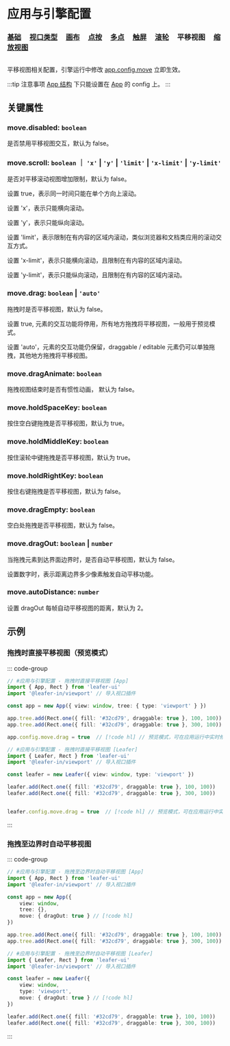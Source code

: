# 应用与引擎配置

### [基础](/reference/config/app/base.md) &nbsp; &nbsp; [视口类型](/reference/config/app/type.md) &nbsp; &nbsp; [画布](/reference/config/app/canvas.md) &nbsp; &nbsp; [点按](/reference/config/app/pointer.md) &nbsp; &nbsp; [多点](/reference/config/app/multiTouch.md) &nbsp; &nbsp; [触屏](/reference/config/app/touch.md) &nbsp; &nbsp; [滚轮](/reference/config/app/wheel.md) &nbsp; &nbsp; 平移视图 &nbsp; &nbsp; [缩放视图](/reference/config/app/zoom.md)

##

平移视图相关配置，引擎运行中修改 [app.config.move](/reference/display/Leafer.md#config-ileaferconfig) 立即生效。

:::tip 注意事项
[App 结构](/guide/advanced/app.md) 下只能设置在 [App](/reference/display/App.md) 的 config 上。
:::

## 关键属性

### move.disabled: `boolean`

是否禁用平移视图交互，默认为 false。

### move.scroll: `boolean` ｜ `'x'` | `'y'` | `'limit'` | `'x-limit'` | `'y-limit'`

是否对平移滚动视图增加限制，默认为 false。

设置 true，表示同一时间只能在单个方向上滚动。

设置 'x'，表示只能横向滚动。

设置 'y'，表示只能纵向滚动。

设置 'limit'，表示限制在有内容的区域内滚动，类似浏览器和文档类应用的滚动交互方式。

设置 'x-limit'，表示只能横向滚动，且限制在有内容的区域内滚动。

设置 'y-limit'，表示只能纵向滚动，且限制在有内容的区域内滚动。

### move.drag: `boolean` | `'auto'`

拖拽时是否平移视图，默认为 false。

设置 true, 元素的交互功能将停用，所有地方拖拽将平移视图，一般用于预览模式。

设置 'auto'，元素的交互功能仍保留，draggable / editable 元素仍可以单独拖拽，其他地方拖拽将平移视图。

### move.dragAnimate: `boolean`

拖拽视图结束时是否有惯性动画， 默认为 false。

### move.holdSpaceKey: `boolean`

按住空白键拖拽是否平移视图，默认为 true。

### move.holdMiddleKey: `boolean`

按住滚轮中键拖拽是否平移视图，默认为 true。

### move.holdRightKey: `boolean`

按住右键拖拽是否平移视图，默认为 false。

### move.dragEmpty: `boolean`

空白处拖拽是否平移视图，默认为 false。

### move.dragOut: `boolean` | `number`

当拖拽元素到达界面边界时，是否自动平移视图，默认为 false。

设置数字时，表示距离边界多少像素触发自动平移功能。

### move.autoDistance: `number`

设置 dragOut 每帧自动平移视图的距离，默认为 2。

## 示例

### 拖拽时直接平移视图（预览模式）

::: code-group
```ts
// #应用与引擎配置 - 拖拽时直接平移视图 [App]
import { App, Rect } from 'leafer-ui'
import '@leafer-in/viewport' // 导入视口插件

const app = new App({ view: window, tree: { type: 'viewport' } })

app.tree.add(Rect.one({ fill: '#32cd79', draggable: true }, 100, 100))
app.tree.add(Rect.one({ fill: '#32cd79', draggable: true }, 300, 100))

app.config.move.drag = true  // [!code hl] // 预览模式，可在应用运行中实时修改。
```
```ts
// #应用与引擎配置 - 拖拽时直接平移视图 [Leafer]
import { Leafer, Rect } from 'leafer-ui'
import '@leafer-in/viewport' // 导入视口插件

const leafer = new Leafer({ view: window, type: 'viewport' })

leafer.add(Rect.one({ fill: '#32cd79', draggable: true }, 100, 100))
leafer.add(Rect.one({ fill: '#32cd79', draggable: true }, 300, 100))


leafer.config.move.drag = true  // [!code hl] // 预览模式，可在应用运行中实时修改。
```
:::

### 拖拽至边界时自动平移视图

::: code-group
```ts
// #应用与引擎配置 - 拖拽至边界时自动平移视图 [App]
import { App, Rect } from 'leafer-ui'
import '@leafer-in/viewport' // 导入视口插件

const app = new App({
    view: window,
    tree: {},
    move: { dragOut: true } // [!code hl]
})

app.tree.add(Rect.one({ fill: '#32cd79', draggable: true }, 100, 100))
app.tree.add(Rect.one({ fill: '#32cd79', draggable: true }, 300, 100))
```
```ts
// #应用与引擎配置 - 拖拽至边界时自动平移视图 [Leafer]
import { Leafer, Rect } from 'leafer-ui'
import '@leafer-in/viewport' // 导入视口插件

const leafer = new Leafer({
    view: window,
    type: 'viewport',
    move: { dragOut: true } // [!code hl]
})

leafer.add(Rect.one({ fill: '#32cd79', draggable: true }, 100, 100))
leafer.add(Rect.one({ fill: '#32cd79', draggable: true }, 300, 100))
```
:::
